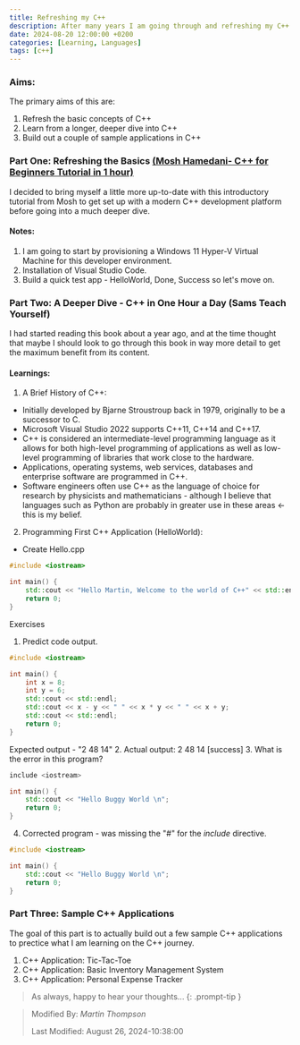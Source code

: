```yaml
---
title: Refreshing my C++
description: After many years I am going through and refreshing my C++ skills and bringing them right up to date.
date: 2024-08-20 12:00:00 +0200
categories: [Learning, Languages]
tags: [c++]
---
```


### Aims:

The primary aims of this are:
1. Refresh the basic concepts of C++
2. Learn from a longer, deeper dive into C++
3. Build out a couple of sample applications in C++

### Part One: Refreshing the Basics [(Mosh Hamedani- C++ for Beginners Tutorial in 1 hour)](https://www.youtube.com/watch?v=ZzaPdXTrSb8&t=442s)
I decided to bring myself a little more up-to-date with this introductory tutorial from Mosh to get set up with a modern C++ development platform before going into a much deeper dive.

#### Notes:
1. I am going to start by provisioning a Windows 11 Hyper-V Virtual Machine for this developer environment.
2. Installation of Visual Studio Code.
3. Build a quick test app - HelloWorld, Done, Success so let's move on.

### Part Two: A Deeper Dive - C++ in One Hour a Day (Sams Teach Yourself)
I had started reading this book about a year ago, and at the time thought that maybe I should look to go through this book in way more detail to get the maximum benefit from its content.

#### Learnings:
1. A Brief History of C++: 
- Initially developed by Bjarne Stroustroup back in 1979, originally to be a successor to C.
- Microsoft Visual Studio 2022 supports C++11, C++14 and C++17.
- C++ is considered an intermediate-level programming language as it allows for both high-level programming of applications as well as low-level programming of libraries that work close to the hardware.
- Applications, operating systems, web services, databases and enterprise software are programmed in C++.
- Software engineers often use C++ as the language of choice for research by physicists and mathematicians - although I believe that languages such as Python are probably in greater use in these areas <- this is my belief.

2. Programming First C++ Application (HelloWorld):
- Create Hello.cpp

```c++
#include <iostream>

int main() {
    std::cout << "Hello Martin, Welcome to the world of C++" << std::endl;
    return 0;
}
```

Exercises
1. Predict code output.

```c++
#include <iostream>

int main() {
    int x = 8;
    int y = 6;
    std::cout << std::endl;
    std::cout << x - y << " " << x * y << " " << x + y;
    std::cout << std::endl;
    return 0;
}
```
Expected output - "2 48 14"
2. Actual output: 2 48 14 [success]
3. What is the error in this program?

```c++
include <iostream>

int main() {
    std::cout << "Hello Buggy World \n";
    return 0;
}
```
4. Corrected program - was missing the "#" for the _include_ directive.

```c++
#include <iostream>

int main() {
    std::cout << "Hello Buggy World \n";
    return 0;
}
```

### Part Three: Sample C++ Applications
The goal of this part is to actually build out a few sample C++ applications to prectice what I am learning on the C++ journey.

1. C++ Application: Tic-Tac-Toe
2. C++ Application: Basic Inventory Management System 
3. C++ Application: Personal Expense Tracker


> As always, happy to hear your thoughts... 
{: .prompt-tip }

>
> Modified By: _Martin Thompson_
>
> Last Modified: August 26, 2024-10:38:00